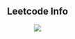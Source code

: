 <h2 align="center">Leetcode Info</h2>
<p align="center">
  
  <img  align=top flex-grow=1 src="https://leetcard.jacoblin.cool/Ayush_jadyar?theme=dark&font=Nunito&ext=heatmap" />  
</p>



  
